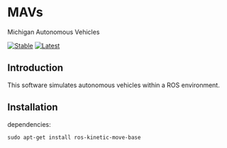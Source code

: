# MAVs
Michigan Autonomous Vehicles

[![Stable](https://img.shields.io/badge/docs-stable-blue.svg)](https://juliampc.github.io/AVExamples.jl/stable/)
[![Latest](https://img.shields.io/badge/docs-latest-blue.svg)](https://juliampc.github.io/AVExamples.jl/latest/)

## Introduction

This software simulates autonomous vehicles within a ROS environment.


## Installation

dependencies:
```
sudo apt-get install ros-kinetic-move-base
```
